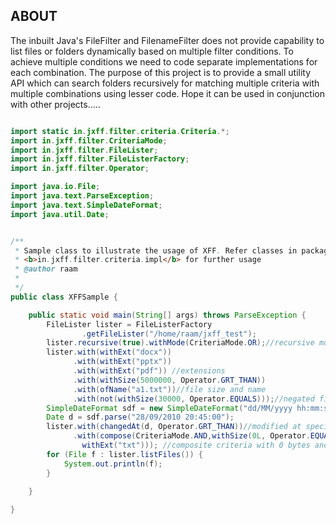 ## ABOUT
The inbuilt Java's FileFilter and FilenameFilter does not provide capability to list files or folders dynamically based on multiple filter conditions. To achieve multiple conditions we need to code separate implementations for each combination. The purpose of this project is to provide a small utility API which can search folders recursively for matching multiple criteria with multiple combinations using lesser code. Hope it can be used in conjunction with other projects.....

```java

import static in.jxff.filter.criteria.Criteria.*;
import in.jxff.filter.CriteriaMode;
import in.jxff.filter.FileLister;
import in.jxff.filter.FileListerFactory;
import in.jxff.filter.Operator;

import java.io.File;
import java.text.ParseException;
import java.text.SimpleDateFormat;
import java.util.Date;


/**
 * Sample class to illustrate the usage of XFF. Refer classes in package
 * <b>in.jxff.filter.criteria.impl</b> for further usage
 * @author raam
 *
 */
public class XFFSample {

	public static void main(String[] args) throws ParseException {
		FileLister lister = FileListerFactory
				.getFileLister("/home/raam/jxff_test");
		lister.recursive(true).withMode(CriteriaMode.OR);//recursive mode
		lister.with(withExt("docx"))
		      .with(withExt("pptx"))
		      .with(withExt("pdf")) //extensions
		      .with(withSize(5000000, Operator.GRT_THAN))
		      .with(ofName("a1.txt"))//file size and name
		      .with(not(withSize(30000, Operator.EQUALS)));//negated file size
		SimpleDateFormat sdf = new SimpleDateFormat("dd/MM/yyyy hh:mm:ss");
		Date d = sdf.parse("28/09/2010 20:45:00");
		lister.with(changedAt(d, Operator.GRT_THAN))//modified at specific time
		      .with(compose(CriteriaMode.AND,withSize(0L, Operator.EQUALS),
		        withExt("txt"))); //composite criteria with 0 bytes and *.txt
		for (File f : lister.listFiles()) {
			System.out.println(f);
		}
	   	
	}

}

